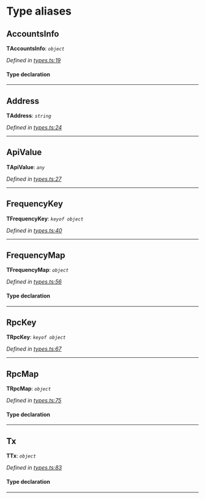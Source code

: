 

# Type aliases

<a id="accountsinfo"></a>

##  AccountsInfo

**ΤAccountsInfo**: *`object`*

*Defined in [types.ts:19](https://github.com/paritytech/js-libs/blob/a46b19a/packages/light.js/src/types.ts#L19)*

#### Type declaration

___
<a id="address"></a>

##  Address

**ΤAddress**: *`string`*

*Defined in [types.ts:24](https://github.com/paritytech/js-libs/blob/a46b19a/packages/light.js/src/types.ts#L24)*

___
<a id="apivalue"></a>

##  ApiValue

**ΤApiValue**: *`any`*

*Defined in [types.ts:27](https://github.com/paritytech/js-libs/blob/a46b19a/packages/light.js/src/types.ts#L27)*

___
<a id="frequencykey"></a>

##  FrequencyKey

**ΤFrequencyKey**: *`keyof object`*

*Defined in [types.ts:40](https://github.com/paritytech/js-libs/blob/a46b19a/packages/light.js/src/types.ts#L40)*

___
<a id="frequencymap"></a>

##  FrequencyMap

**ΤFrequencyMap**: *`object`*

*Defined in [types.ts:56](https://github.com/paritytech/js-libs/blob/a46b19a/packages/light.js/src/types.ts#L56)*

#### Type declaration

___
<a id="rpckey"></a>

##  RpcKey

**ΤRpcKey**: *`keyof object`*

*Defined in [types.ts:67](https://github.com/paritytech/js-libs/blob/a46b19a/packages/light.js/src/types.ts#L67)*

___
<a id="rpcmap"></a>

##  RpcMap

**ΤRpcMap**: *`object`*

*Defined in [types.ts:75](https://github.com/paritytech/js-libs/blob/a46b19a/packages/light.js/src/types.ts#L75)*

#### Type declaration

___
<a id="tx"></a>

##  Tx

**ΤTx**: *`object`*

*Defined in [types.ts:83](https://github.com/paritytech/js-libs/blob/a46b19a/packages/light.js/src/types.ts#L83)*

#### Type declaration

___

